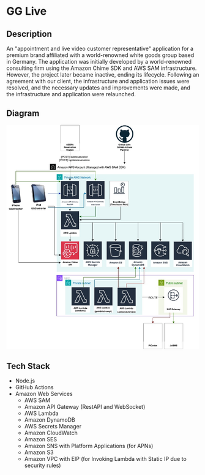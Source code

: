 # GG Live

## Description
An "appointment and live video customer representative" application for a premium brand affiliated with a world-renowned white
goods group based in Germany.
The application was initially developed by a world-renowned consulting firm using the Amazon Chime SDK and AWS SAM
infrastructure. However, the project later became inactive, ending its lifecycle.
Following an agreement with our client, the infrastructure and application issues were resolved, and the necessary updates and
improvements were made, and the infrastructure and application were relaunched.

## Diagram
![diagram](gglive.jpg)

## Tech Stack
* Node.js
* GitHub Actions
* Amazon Web Services
    * AWS SAM
    * Amazon API Gateway (RestAPI and WebSocket)
    * AWS Lambda
    * Amazon DynamoDB
    * AWS Secrets Manager
    * Amazon CloudWatch
    * Amazon SES
    * Amazon SNS with Platform Applications (for APNs)
    * Amazon S3
    * Amazon VPC with EIP (for Invoking Lambda with Static IP due to security rules)